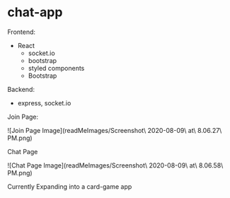 # chat-app

Frontend: 
- React 
  - socket.io
  - bootstrap
  - styled components
  - Bootstrap
  
Backend:
- express, socket.io

Join Page:

![Join Page Image](readMeImages/Screenshot\ 2020-08-09\ at\ 8.06.27\ PM.png)

Chat Page

![Chat Page Image](readMeImages/Screenshot\ 2020-08-09\ at\ 8.06.58\ PM.png)

Currently Expanding into a card-game app
